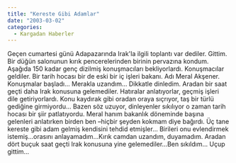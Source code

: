 ```yaml
---
title: "Kereste Gibi Adamlar"
date: "2003-03-02"
categories: 
  - Kargadan Haberler
---
```


Geçen cumartesi günü Adapazarında Irak'la ilgili toplantı var dediler. Gittim. Bir düğün salonunun kırık pencerelerinden birinin pervazına kondum. Aşağıda 150 kadar genç dizilmiş konuşmacıları bekliyorlardı. Konuşmacılar geldiler. Bir tarih hocası bir de eski bir iç işleri bakanı. Adı Meral Akşener. Konuşmalar başladı... Merakla uzandım... Dikkatle dinledim. Aradan bir saat geçti daha Irak konusuna gelemediler. Hatıralar anlatıyorlar, geçmiş işleri dile getiriyorlardı. Konu kaydırak gibi oradan oraya sıçrıyor, taş bir türlü gediğine girmiyordu... Bazen söz uzuyor, dinleyenler sıkılıyor o zaman tarih hocası bir şiir patlatıyordu. Meral hanım bakanlık döneminde başına gelenleri anlatırken birden ben –hiçbir şeyden kokmam diye bağırdı. Üç tane kereste gibi adam gelmiş kendisini tehdid etmişler... Birileri onu evlendirmek istemiş...orasını anlayamadım...Kırık camdan uzandım, duyamadım. Aradan dört buçuk saat geçti Irak konusuna yine gelemediler...Ben sıkıldım... Uçup gittim...
